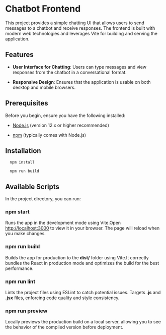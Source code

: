 Chatbot Frontend
================

This project provides a simple chatting UI that allows users to send messages to a chatbot and receive responses. The frontend is built with modern web technologies and leverages Vite for building and serving the application.

Features
--------

*   **User Interface for Chatting**: Users can type messages and view responses from the chatbot in a conversational format.
    
*   **Responsive Design**: Ensures that the application is usable on both desktop and mobile browsers.
    

Prerequisites
-------------

Before you begin, ensure you have the following installed:

*   [Node.js](https://nodejs.org/) (version 12.x or higher recommended)
    
*   [npm](https://npmjs.com/) (typically comes with Node.js)
    

Installation
------------

`   npm install   `

`   npm run build   `

Available Scripts
-----------------

In the project directory, you can run:

### **npm start**

Runs the app in the development mode using Vite.Open [http://localhost:3000](http://localhost:3000/) to view it in your browser. The page will reload when you make changes.

### **npm run build**

Builds the app for production to the **dist/** folder using Vite.It correctly bundles the React in production mode and optimizes the build for the best performance.

### **npm run lint**

Lints the project files using ESLint to catch potential issues. Targets **.js** and **.jsx** files, enforcing code quality and style consistency.

### **npm run preview**

Locally previews the production build on a local server, allowing you to see the behavior of the compiled version before deployment.
